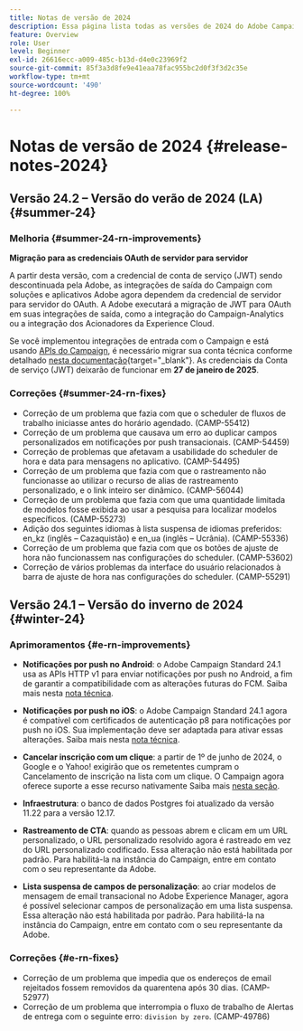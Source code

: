 ```yaml
---
title: Notas de versão de 2024
description: Essa página lista todas as versões de 2024 do Adobe Campaign Standard
feature: Overview
role: User
level: Beginner
exl-id: 26616ecc-a009-485c-b13d-d4e0c23969f2
source-git-commit: 85f3a3d8fe9e41eaa78fac955bc2d0f3f3d2c35e
workflow-type: tm+mt
source-wordcount: '490'
ht-degree: 100%

---
```


# Notas de versão de 2024 {#release-notes-2024}


## Versão 24.2 – Versão do verão de 2024 (LA) {#summer-24}

### Melhoria {#summer-24-rn-improvements}

**Migração para as credenciais OAuth de servidor para servidor**

A partir desta versão, com a credencial de conta de serviço (JWT) sendo descontinuada pela Adobe, as integrações de saída do Campaign com soluções e aplicativos Adobe agora dependem da credencial de servidor para servidor do OAuth. A Adobe executará a migração de JWT para OAuth em suas integrações de saída, como a integração do Campaign-Analytics ou a integração dos Acionadores da Experience Cloud.

Se você implementou integrações de entrada com o Campaign e está usando [APIs do Campaign](../../api/using/get-started-apis.md), é necessário migrar sua conta técnica conforme detalhado [nesta documentação](https://developer.adobe.com/developer-console/docs/guides/authentication/ServerToServerAuthentication/migration/){target="_blank"}. As credenciais da Conta de serviço (JWT) deixarão de funcionar em **27 de janeiro de 2025**.

### Correções {#summer-24-rn-fixes}

* Correção de um problema que fazia com que o scheduler de fluxos de trabalho iniciasse antes do horário agendado. (CAMP-55412)
* Correção de um problema que causava um erro ao duplicar campos personalizados em notificações por push transacionais. (CAMP-54459)
* Correção de problemas que afetavam a usabilidade do scheduler de hora e data para mensagens no aplicativo. (CAMP-54495)
* Correção de um problema que fazia com que o rastreamento não funcionasse ao utilizar o recurso de alias de rastreamento personalizado, e o link inteiro ser dinâmico. (CAMP-56044)
* Correção de um problema que fazia com que uma quantidade limitada de modelos fosse exibida ao usar a pesquisa para localizar modelos específicos. (CAMP-55273)
* Adição dos seguintes idiomas à lista suspensa de idiomas preferidos: en_kz (inglês – Cazaquistão) e en_ua (inglês – Ucrânia). (CAMP-55336)
* Correção de um problema que fazia com que os botões de ajuste de hora não funcionassem nas configurações do scheduler. (CAMP-53602)
* Correção de vários problemas da interface do usuário relacionados à barra de ajuste de hora nas configurações do scheduler. (CAMP-55291)


## Versão 24.1 – Versão do inverno de 2024 {#winter-24}

### Aprimoramentos {#e-rn-improvements}

* **Notificações por push no Android**: o Adobe Campaign Standard 24.1 usa as APIs HTTP v1 para enviar notificações por push no Android, a fim de garantir a compatibilidade com as alterações futuras do FCM. Saiba mais nesta [nota técnica](../../administration/using/push-technote.md).

* **Notificações por push no iOS**: o Adobe Campaign Standard 24.1 agora é compatível com certificados de autenticação p8 para notificações por push no iOS. Sua implementação deve ser adaptada para ativar essas alterações. Saiba mais nesta [nota técnica](../../administration/using/push-technote.md).

* **Cancelar inscrição com um clique**: a partir de 1º de junho de 2024, o Google e o Yahoo! exigirão que os remetentes cumpram o Cancelamento de inscrição na lista com um clique. O Campaign agora oferece suporte a esse recurso nativamente Saiba mais [nesta seção](../../administration/using/configuring-email-channel.md#list-of-email-smtp-parameters).

* **Infraestrutura**: o banco de dados Postgres foi atualizado da versão 11.22 para a versão 12.17.

* **Rastreamento de CTA**: quando as pessoas abrem e clicam em um URL personalizado, o URL personalizado resolvido agora é rastreado em vez do URL personalizado codificado. Essa alteração não está habilitada por padrão. Para habilitá-la na instância do Campaign, entre em contato com o seu representante da Adobe.

* **Lista suspensa de campos de personalização**: ao criar modelos de mensagem de email transacional no Adobe Experience Manager, agora é possível selecionar campos de personalização em uma lista suspensa. Essa alteração não está habilitada por padrão. Para habilitá-la na instância do Campaign, entre em contato com o seu representante da Adobe.

### Correções {#e-rn-fixes}

* Correção de um problema que impedia que os endereços de email rejeitados fossem removidos da quarentena após 30 dias. (CAMP-52977)
* Correção de um problema que interrompia o fluxo de trabalho de Alertas de entrega com o seguinte erro: `division by zero`. (CAMP-49786)
